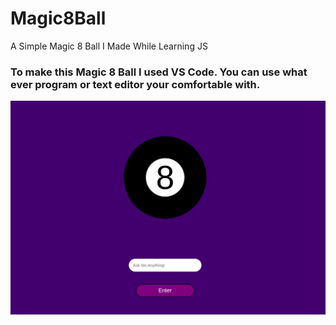 # Magic8Ball
A Simple Magic 8 Ball I Made While Learning JS


### To make this Magic 8 Ball I used VS Code. You can use what ever program or text editor your comfortable with.

![Magic 8 Ball](magic8ball.png)




